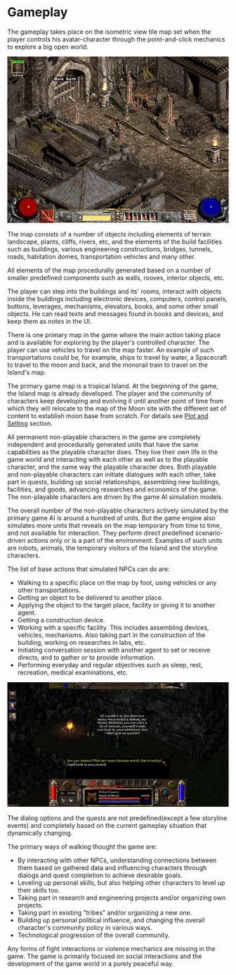 # Gameplay

The gameplay takes place on the isometric view tile map set when the player controls his avatar-character through the point-and-click mechanics to explore a big open world.

![Isometric RPG](../../images/diablo-ii-screenshot-2.jpg)

The map consists of a number of objects including elements of terrain landscape, plants, cliffs, rivers, etc, and the elements of the build facilities such as buildings, various engineering constructions, bridges, tunnels, roads, habitation domes, transportation vehicles and many other.

All elements of the map procedurally generated based on a number of smaller predefined components such as walls, rooves, interior objects, etc.

The player can step into the buildings and its' rooms, interact with objects inside the buildings including electronic devices, computers, control panels, buttons, leverages, mechanisms, elevators, books, and some other small objects. He can read texts and messages found in books and devices, and keep them as notes in the UI.

There is one primary map in the game where the main action taking place and is available for exploring by the player's controlled character. The player can use vehicles to travel on the map faster. An example of such transportations could be, for example, ships to travel by water, a Spacecraft to travel to the moon and back, and the monorail train to travel on the Island's map.

The primary game map is a tropical Island. At the beginning of the game, the Island map is already developed. The player and the community of characters keep developing and evolving it until another point of time from which they will relocate to the map of the Moon site with the different set of content to establish moon base from scratch. For details see [Plot and Setting](#plot-and-setting) section.

All permanent non-playable characters in the game are completely independent and procedurally generated units that have the same capabilities as the playable character does. They live their own life in the game world and interacting with each other as well as to the playable character, and the same way the playable character does. Both playable and non-playable characters can initiate dialogues with each other, take part in quests, building up social relationships, assembling new buildings, facilities, and goods, advancing researches and economics of the game. The non-playable characters are driven by the game AI simulation models.

The overall number of the non-playable characters actively simulated by the primary game AI is around a hundred of units. But the game engine also simulates more units that reveals on the map temporary from time to time, and not available for interaction. They perform direct predefined scenario-driven actions only or is a part of the environment. Examples of such units are robots, animals, the temporary visitors of the Island and the storyline characters.

The list of base actions that simulated NPCs can do are:
 - Walking to a specific place on the map by foot, using vehicles or any other transportations.
 - Getting an object to be delivered to another place.
 - Applying the object to the target place, facility or giving it to another agent.
 - Getting a construction device.
 - Working with a specific facility. This includes assembling devices, vehicles, mechanisms. Also taking part in the construction of the building, working on researches in labs, etc.
 - Initiating conversation session with another agent to set or receive directs, and to gather or to provide information.
 - Performing everyday and regular objectives such as sleep, rest, recreation, medical examinations, etc.

![Dialog interaction example](../../images/dialog-interaction.jpg)

The dialog options and the quests are not predefined(except a few storyline events) and completely based on the current gameplay situation that dynamically changing.

The primary ways of walking thought the game are:
 - By interacting with other NPCs, understanding connections between them based on gathered data and influencing characters through dialogs and quest completion to achieve desirable goals.
 - Leveling up personal skills, but also helping other characters to level up their skills too.
 - Taking part in research and engineering projects and/or organizing own projects.
 - Taking part in existing "tribes" and/or organizing a new one.
 - Building up personal political influence, and changing the overall character's community policy in various ways.
 - Technological progression of the overall community.

Any forms of fight interactions or violence mechanics are missing in the game. The game is primarily focused on social interactions and the development of the game world in a purely peaceful way.
